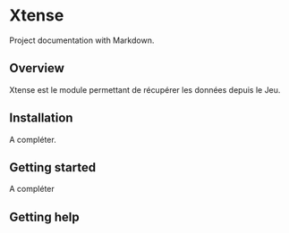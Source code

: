 # Xtense

Project documentation with&nbsp;Markdown.

## Overview

Xtense est le module permettant de récupérer les données depuis le Jeu.

## Installation

A compléter.

## Getting started

A compléter

## Getting help

[Forum]: https://www.ogsteam.fr/


